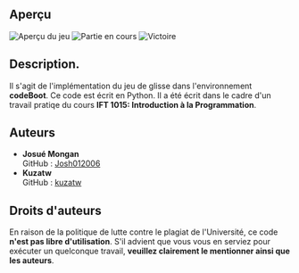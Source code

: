 ## Aperçu
<img src="images/img1" alt="Aperçu du jeu">
<img src="images/img2" alt="Partie en cours">
<img src="images/img3" alt="Victoire">


## Description.

Il s'agit de l'implémentation du jeu de glisse dans l'environnement **codeBoot**. Ce code est écrit en Python.
Il a été écrit dans le cadre d'un travail pratiqe du cours **IFT 1015: Introduction à la Programmation**.



## Auteurs

- **Josué Mongan**  
  GitHub : [Josh012006](https://github.com/Josh012006)  
- **Kuzatw**  
  GitHub : [kuzatw](https://github.com/kuzatw)



## Droits d'auteurs

En raison de la politique de lutte contre le plagiat de l'Université, ce code **n'est pas libre d'utilisation**.
S'il advient que vous vous en serviez pour exécuter un quelconque travail, **veuillez clairement le mentionner ainsi que les auteurs**.